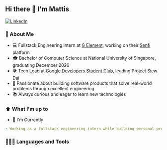 ## Hi there 👋 I'm Mattis
[![LinkedIn][linkedin-shield]][linkedin-url]
### 📖 About Me
- 💻 Fullstack Engineering Intern at [G Element](GElement-url), working on their [Senfi](Senfi-url) platform
- 🎓 Bachelor of Computer Science at National University of Singapore, graduating December 2026
- 🛠️ Tech Lead at [Google Developers Student Club](GDSC-URL), leading Project Siew Dai
- 🌟 Passionate about building software products that solve real-world problems through excellent engineering
- 📚 Always curious and eager to learn new technologies

### ⬆ What I'm up to
- 🔨 I'm Currently
```yaml
- Working as a fullstack engineering intern while building personal projects on the side!
```

### 👨🏻‍💻 Languages and Tools <br />

<!-- MARKDOWN LINKS & IMAGES -->
[linkedin-shield]: https://img.shields.io/badge/LinkedIn-0077B5?style=for-the-badge&logo=linkedin&logoColor=white
[linkedin-url]: https://www.linkedin.com/in/mattisong
[GElement-url]: https://www.gelement.com/company/our-profile/
[Senfi-url]: https://www.senfi.io/main/
[GDSC-url]: https://gdsc.community.dev/national-university-of-singapore-singapore-singapore/
